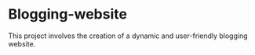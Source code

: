 # Blogging-website
This project involves the creation of a dynamic and user-friendly blogging website. 
